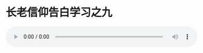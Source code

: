# 长老信仰告白学习之九

<audio style="width: 100%;" preload="false" controls controlslist="nodownload"><source src="//file.simai.life/audio/mp3/old/12285.mp3" type="audio/mpeg">Your browser does not support the audio element.</audio>


